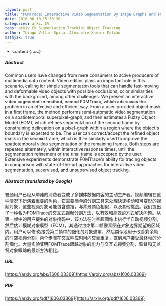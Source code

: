 ```yaml
---
layout: post
title: "FOMTrace: Interactive Video Segmentation By Image Graphs and Fuzzy Object Models"
date: 2016-06-10 15:30:30
categories: arXiv_CV
tags: arXiv_CV Segmentation Tracking Object_Tracking
author: Thiago Vallin Spina, Alexandre Xavier Falcão
mathjax: true
---
```


* content
{:toc}

##### Abstract
Common users have changed from mere consumers to active producers of multimedia data content. Video editing plays an important role in this scenario, calling for simple segmentation tools that can handle fast-moving and deformable video objects with possible occlusions, color similarities with the background, among other challenges. We present an interactive video segmentation method, named FOMTrace, which addresses the problem in an effective and efficient way. From a user-provided object mask in a first frame, the method performs semi-automatic video segmentation on a spatiotemporal superpixel-graph, and then estimates a Fuzzy Object Model (FOM), which refines segmentation of the second frame by constraining delineation on a pixel-graph within a region where the object's boundary is expected to be. The user can correct/accept the refined object mask in the second frame, which is then similarly used to improve the spatiotemporal video segmentation of the remaining frames. Both steps are repeated alternately, within interactive response times, until the segmentation refinement of the final frame is accepted by the user. Extensive experiments demonstrate FOMTrace's ability for tracing objects in comparison with state-of-the-art approaches for interactive video segmentation, supervised, and unsupervised object tracking.

##### Abstract (translated by Google)
普通用户已经从单纯的消费者变成了多媒体数据内容的主动生产者。视频编辑在这种情况下扮演着重要的角色，它需要简单的分割工具来处理快速移动和可变形的视频对象，这些视频对象可能包含遮挡，与背景颜色相似，以及其他挑战。我们提出了一种名为FOMTrace的交互式视频分割方法，以有效和高效的方式解决问题。从第一帧中的用户提供的对象掩码中，该方法在时空超图像上执行半自动视频分割，然后估计模糊对象模型（FOM），其通过约束第二帧像素图在对象边界期望的区域内。用户可以修改/接受第二帧中的细化的对象遮罩，然后类似地用于改善剩余帧的时空视频分割。两个步骤在交互响应时间内交替重复，直到用户接受最终帧的分割细化。大量实验证明FOMTrace跟踪对象的能力与交互式视频分割，监督和无监督对象跟踪的最新方法相比。

##### URL
[https://arxiv.org/abs/1606.03369](https://arxiv.org/abs/1606.03369)

##### PDF
[https://arxiv.org/pdf/1606.03369](https://arxiv.org/pdf/1606.03369)

